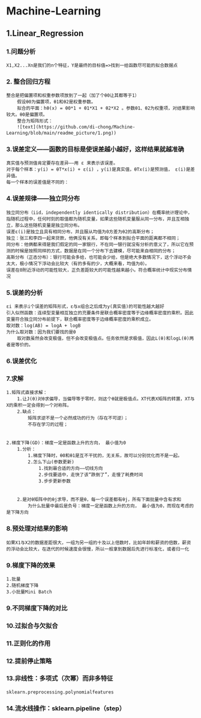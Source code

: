 # Machine-Learning
## 1.Linear_Regression
### 1.问题分析
    X1,X2...Xn是我们的n个特征，Y是最终的目标值=>找到一给函数尽可能的拟合数据点

### 2. 整合回归方程
    整合是把偏置项和权重参数项放到了一起（加了个θ0让其都等于1）
        假设θ0为偏置项，θ1和θ2是权重参数。
        拟合的平面：hθ(x) = θ0*1 + θ1*X1 + θ2*X2 。参数θ1、θ2为权重项，对结果影响较大。θ0是偏置项。
        整合为矩阵形式：
        ![text](https://github.com/di-chong/Machine-Learning/blob/main/readme_picture/1.png))

### 3.误差定义——函数的目标是使误差越小越好，这样结果就越准确
    真实值与预测值肯定要存在差异——用 ε 来表示该误差。
    对于每个样本：y(i) = θT*x(i) + ε(i) ，y(i)是真实值，θTx(i)是预测值， ε(i)是差异值。
    每一个样本的误差值是不同的：

### 4.误差规律——独立同分布
    独立同分布（iid，independently identically distribution）在概率统计理论中，指随机过程中，任何时刻的取值都为随机变量，如果这些随机变量服从同一分布，并且互相独立，那么这些随机变量是独立同分布。
    误差ε(i)是独立且具有相同分布，并且服从均值为0方差为θ2的高斯分布；
    独立：张三和李四一起来贷款，他俩没有关系，即每个样本到拟合平面的距离都不相同；
    同分布：他俩都来得是我们假定的同一家银行，不在同一银行就没有分析的意义了，所以它在预测的时候是按照同样的方式，数据是在同一个分布下去建模，尽可能来自相同的分布；
    高斯分布（正态分布）：银行可能会多给，也可能会少给，但是绝大多数情况下，这个浮动不会太大，极小情况下浮动会比较大（有的多有的少，大概来看，均值为0）。
    误差在0附近浮动的可能性较大，正负差距较大的可能性越来越小。符合概率统计中现实分布情况

### 5.误差的分析
    εi 来表示i个误差的矩阵形式，ε与x组合之后成为y(真实值)的可能性越大越好                                                                                                                                                                                     
    引入似然函数：连续型变量相互独立的充要条件是联合概率密度等于边缘概率密度的乘积。因此变量符合独立同分布前提下，联合概率密度等于边缘概率密度的乘积成立。
    取对数：log(AB) = logA + logB
    为什么取对数：因为我们要找的是θ
        取对数虽然会改变极值，但不会改变极值点。任务依然是求极值，因此L(θ)和logL(θ)两者是等价的。


### 6.误差优化

### 7.求解
    1.矩阵式直接求解：
        1.让J(θ)对θ求偏导，当偏导等于零时，则这个θ就是极值点。XT代表X矩阵的转置，XT与X的乘积一定会得到一个对称阵。
        2.缺点：
            矩阵求逆不是一个必然成功的行为（存在不可逆）；
            不存在学习的过程；


    2.梯度下降(GD)：梯度一定是函数上升的方向， 最小值为0
        1.分析：
            1.梯度下降时，θ0和θ1是互不干扰的，无关系，故可以分别优化而不是一起。
            2.怎么下山(参数更新)
                1.找到最合适的方向——切线方向
                2.步伐要适中，走快了该“跌倒了”，走慢了耗费时间
                3.步步更新参数


        2.是对θ矩阵中的θj求导，而不是θ，每一个误差都有θj，所有下面批量中含有求和
            为什么批量中最后是负号：梯度一定是函数上升的方向， 最小值为0，而现在考虑的是下降方向



### 8.预处理对结果的影响
    如果X1与X2的数据差距很大，一组为另一组的十及以上倍数时，比如年龄和薪资的倍数，薪资的浮动会比较大，在迭代的时候速度会很慢，所以一般拿到数据后先进行标准化，或者归一化

### 9.梯度下降的效果
    1.批量
    2.随机梯度下降
    3.小批量Mini Batch

### 9.不同梯度下降的对比
### 10.过拟合与欠拟合
### 11.正则化的作用
### 12.提前停止策略
### 13.非线性：多项式（次幂）而非多特征
    sklearn.preprocessing.polynomialfeatures

### 14.流水线操作：sklearn.pipeline（step）

